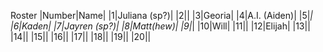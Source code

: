 Roster 
|Number|Name|
|1|Juliana (sp?)|
|2||
|3|Georia|
|4|A.I. (Aiden)|
|5|*|
|6|Kaden|
|7|Jayren (sp?)|
|8|Matt(hew)|
|9|*|
|10|Will|
|11||
|12|Elijah|
|13||
|14||
|15||
|16||
|17||
|18||
|19||
|20||
